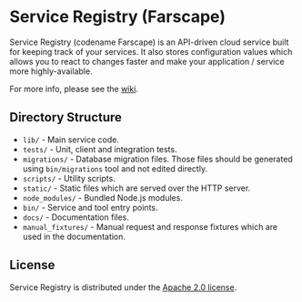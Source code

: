 # Service Registry (Farscape)

Service Registry (codename Farscape) is an API-driven cloud service built for
keeping track of your services. It also stores configuration values which
allows you to react to changes faster and make your application / service more
highly-available.

For more info, please see the
[wiki](https://github.com/racker/service-registry/wiki).

## Directory Structure

* `lib/` - Main service code.
* `tests/` - Unit, client and integration tests.
* `migrations/` - Database migration files. Those files should be generated
using `bin/migrations` tool and not edited directly.
* `scripts/` - Utility scripts.
* `static/` - Static files which are served over the HTTP server.
* `node_modules/` - Bundled Node.js modules.
* `bin/` - Service and tool entry points.
* `docs/` - Documentation files.
* `manual_fixtures/` - Manual request and response fixtures which are used in
the documentation.

## License

Service Registry is distributed under the [Apache 2.0 license](http://www.apache.org/licenses/LICENSE-2.0.html).
